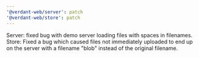 ```yaml
---
'@verdant-web/server': patch
'@verdant-web/store': patch
---
```


Server: fixed bug with demo server loading files with spaces in filenames. Store: Fixed a bug which caused files not immediately uploaded to end up on the server with a filename "blob" instead of the original filename.
